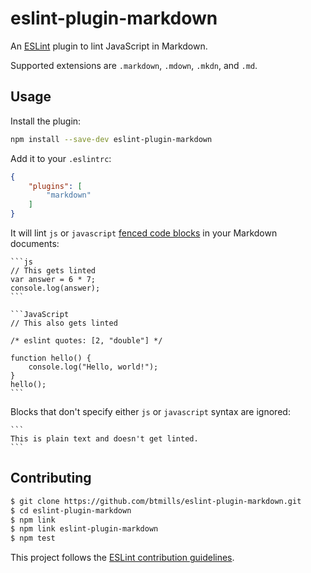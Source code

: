 # eslint-plugin-markdown

An [ESLint](http://eslint.org/) plugin to lint JavaScript in Markdown.

Supported extensions are `.markdown`, `.mdown`, `.mkdn`, and `.md`.

## Usage

Install the plugin:

```sh
npm install --save-dev eslint-plugin-markdown
```

Add it to your `.eslintrc`:

```json
{
    "plugins": [
        "markdown"
    ]
}
```

It will lint `js` or `javascript` [fenced code blocks](https://help.github.com/articles/github-flavored-markdown/#fenced-code-blocks) in your Markdown documents:

    ```js
    // This gets linted
    var answer = 6 * 7;
    console.log(answer);
    ```

    ```JavaScript
    // This also gets linted

    /* eslint quotes: [2, "double"] */

    function hello() {
        console.log("Hello, world!");
    }
    hello();
    ```

Blocks that don't specify either `js` or `javascript` syntax are ignored:

    ```
    This is plain text and doesn't get linted.
    ```

## Contributing

```sh
$ git clone https://github.com/btmills/eslint-plugin-markdown.git
$ cd eslint-plugin-markdown
$ npm link
$ npm link eslint-plugin-markdown
$ npm test
```

This project follows the [ESLint contribution guidelines](http://eslint.org/docs/developer-guide/contributing.html).
